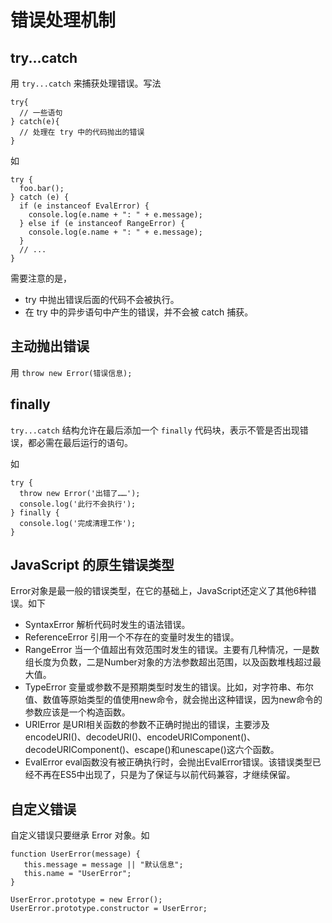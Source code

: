 # 错误处理机制
## try...catch
用 `try...catch` 来捕获处理错误。写法
```
try{
  // 一些语句
} catch(e){
  // 处理在 try 中的代码抛出的错误
}
```

如
```
try {
  foo.bar();
} catch (e) {
  if (e instanceof EvalError) {
    console.log(e.name + ": " + e.message);
  } else if (e instanceof RangeError) {
    console.log(e.name + ": " + e.message);
  }
  // ...
}
```

需要注意的是，
* try 中抛出错误后面的代码不会被执行。
* 在 try 中的异步语句中产生的错误，并不会被 catch 捕获。

## 主动抛出错误
用 `throw new Error(错误信息);`

## finally
`try...catch` 结构允许在最后添加一个 `finally` 代码块，表示不管是否出现错误，都必需在最后运行的语句。

如
```
try {
  throw new Error('出错了……');
  console.log('此行不会执行');
} finally {
  console.log('完成清理工作');
}
```

## JavaScript 的原生错误类型
Error对象是最一般的错误类型，在它的基础上，JavaScript还定义了其他6种错误。如下
* SyntaxError 解析代码时发生的语法错误。
* ReferenceError 引用一个不存在的变量时发生的错误。
* RangeError 当一个值超出有效范围时发生的错误。主要有几种情况，一是数组长度为负数，二是Number对象的方法参数超出范围，以及函数堆栈超过最大值。
* TypeError 变量或参数不是预期类型时发生的错误。比如，对字符串、布尔值、数值等原始类型的值使用new命令，就会抛出这种错误，因为new命令的参数应该是一个构造函数。
* URIError 是URI相关函数的参数不正确时抛出的错误，主要涉及encodeURI()、decodeURI()、encodeURIComponent()、decodeURIComponent()、escape()和unescape()这六个函数。
* EvalError eval函数没有被正确执行时，会抛出EvalError错误。该错误类型已经不再在ES5中出现了，只是为了保证与以前代码兼容，才继续保留。

## 自定义错误
自定义错误只要继承 Error 对象。如
```
function UserError(message) {
   this.message = message || "默认信息";
   this.name = "UserError";
}

UserError.prototype = new Error();
UserError.prototype.constructor = UserError;
```

